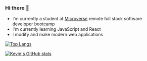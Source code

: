 ### Hi there :wave:
- I’m currently a student at [Microverse](https://micorverse.com) remote full stack software developer bootcamp
- I'm currently learning JavaScript and React
- I modify and make modern web applications



[![Top Langs](https://github-readme-stats.vercel.app/api/top-langs/?username=kimothokamau&layout=compact&show_icons=true&theme=radical)](https://github.com/kimothokamau/github-readme-stats)

[![Kevin's GitHub stats](https://github-readme-stats.vercel.app/api?username=kimothokamau&show_icons=true&theme=radical)](https://github.com/kimothokamau/github-readme-stats)




<!--
**kimothokamau/kimothokamau** is a ✨ _special_ ✨ repository because its `README.md` (this file) appears on your GitHub profile.

Here are some ideas to get you started:

- 🔭 I’m currently working on the Microverse Remote Full Stack Software developer curriculum
- 🌱 I’m currently learning HTML&CSS
- 👯 I’m looking to collaborate on ...
- 🤔 I’m looking for help with ...
- 💬 Ask me about ...
- 📫 How to reach me: ...
- 😄 Pronouns: ...
- ⚡ Fun fact: ...
-->

